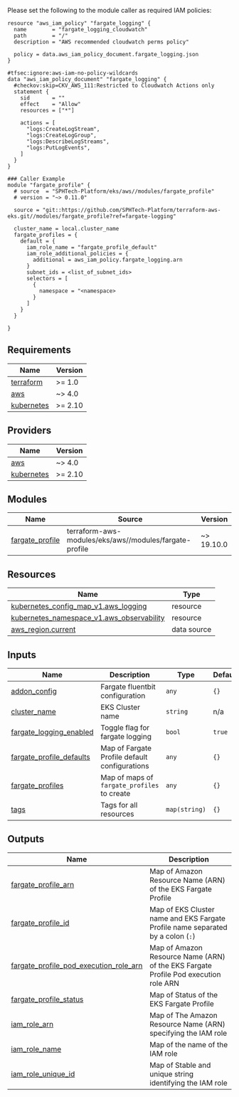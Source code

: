Please set the following to the module caller as required IAM policies:

```hcl
resource "aws_iam_policy" "fargate_logging" {
  name        = "fargate_logging_cloudwatch"
  path        = "/"
  description = "AWS recommended cloudwatch perms policy"

  policy = data.aws_iam_policy_document.fargate_logging.json
}

#tfsec:ignore:aws-iam-no-policy-wildcards
data "aws_iam_policy_document" "fargate_logging" {
  #checkov:skip=CKV_AWS_111:Restricted to Cloudwatch Actions only
  statement {
    sid       = ""
    effect    = "Allow"
    resources = ["*"]

    actions = [
      "logs:CreateLogStream",
      "logs:CreateLogGroup",
      "logs:DescribeLogStreams",
      "logs:PutLogEvents",
    ]
  }
}

### Caller Example
module "fargate_profile" {
  # source  = "SPHTech-Platform/eks/aws//modules/fargate_profile"
  # version = "~> 0.11.0"

  source = "git::https://github.com/SPHTech-Platform/terraform-aws-eks.git//modules/fargate_profile?ref=fargate-logging"

  cluster_name = local.cluster_name
  fargate_profiles = {
    default = {
      iam_role_name = "fargate_profile_default"
      iam_role_additional_policies = {
        additional = aws_iam_policy.fargate_logging.arn
      }
      subnet_ids = <list_of_subnet_ids>
      selectors = [
        {
          namespace = "<namespace>
        }
      ]
    }
  }

}

```

<!-- BEGIN_TF_DOCS -->
## Requirements

| Name | Version |
|------|---------|
| <a name="requirement_terraform"></a> [terraform](#requirement\_terraform) | >= 1.0 |
| <a name="requirement_aws"></a> [aws](#requirement\_aws) | ~> 4.0 |
| <a name="requirement_kubernetes"></a> [kubernetes](#requirement\_kubernetes) | >= 2.10 |

## Providers

| Name | Version |
|------|---------|
| <a name="provider_aws"></a> [aws](#provider\_aws) | ~> 4.0 |
| <a name="provider_kubernetes"></a> [kubernetes](#provider\_kubernetes) | >= 2.10 |

## Modules

| Name | Source | Version |
|------|--------|---------|
| <a name="module_fargate_profile"></a> [fargate\_profile](#module\_fargate\_profile) | terraform-aws-modules/eks/aws//modules/fargate-profile | ~> 19.10.0 |

## Resources

| Name | Type |
|------|------|
| [kubernetes_config_map_v1.aws_logging](https://registry.terraform.io/providers/hashicorp/kubernetes/latest/docs/resources/config_map_v1) | resource |
| [kubernetes_namespace_v1.aws_observability](https://registry.terraform.io/providers/hashicorp/kubernetes/latest/docs/resources/namespace_v1) | resource |
| [aws_region.current](https://registry.terraform.io/providers/hashicorp/aws/latest/docs/data-sources/region) | data source |

## Inputs

| Name | Description | Type | Default | Required |
|------|-------------|------|---------|:--------:|
| <a name="input_addon_config"></a> [addon\_config](#input\_addon\_config) | Fargate fluentbit configuration | `any` | `{}` | no |
| <a name="input_cluster_name"></a> [cluster\_name](#input\_cluster\_name) | EKS Cluster name | `string` | n/a | yes |
| <a name="input_fargate_logging_enabled"></a> [fargate\_logging\_enabled](#input\_fargate\_logging\_enabled) | Toggle flag for fargate logging | `bool` | `true` | no |
| <a name="input_fargate_profile_defaults"></a> [fargate\_profile\_defaults](#input\_fargate\_profile\_defaults) | Map of Fargate Profile default configurations | `any` | `{}` | no |
| <a name="input_fargate_profiles"></a> [fargate\_profiles](#input\_fargate\_profiles) | Map of maps of `fargate_profiles` to create | `any` | `{}` | no |
| <a name="input_tags"></a> [tags](#input\_tags) | Tags for all resources | `map(string)` | `{}` | no |

## Outputs

| Name | Description |
|------|-------------|
| <a name="output_fargate_profile_arn"></a> [fargate\_profile\_arn](#output\_fargate\_profile\_arn) | Map of Amazon Resource Name (ARN) of the EKS Fargate Profile |
| <a name="output_fargate_profile_id"></a> [fargate\_profile\_id](#output\_fargate\_profile\_id) | Map of EKS Cluster name and EKS Fargate Profile name separated by a colon (`:`) |
| <a name="output_fargate_profile_pod_execution_role_arn"></a> [fargate\_profile\_pod\_execution\_role\_arn](#output\_fargate\_profile\_pod\_execution\_role\_arn) | Map of Amazon Resource Name (ARN) of the EKS Fargate Profile Pod execution role ARN |
| <a name="output_fargate_profile_status"></a> [fargate\_profile\_status](#output\_fargate\_profile\_status) | Map of Status of the EKS Fargate Profile |
| <a name="output_iam_role_arn"></a> [iam\_role\_arn](#output\_iam\_role\_arn) | Map of The Amazon Resource Name (ARN) specifying the IAM role |
| <a name="output_iam_role_name"></a> [iam\_role\_name](#output\_iam\_role\_name) | Map of the name of the IAM role |
| <a name="output_iam_role_unique_id"></a> [iam\_role\_unique\_id](#output\_iam\_role\_unique\_id) | Map of Stable and unique string identifying the IAM role |
<!-- END_TF_DOCS -->
